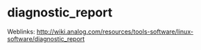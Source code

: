 # diagnostic_report

Weblinks: http://wiki.analog.com/resources/tools-software/linux-software/diagnostic_report
